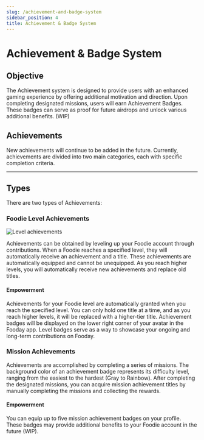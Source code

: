 ```yaml
---
slug: /achievement-and-badge-system
sidebar_position: 4
title: Achievement & Badge System
---
```


# Achievement & Badge System

## Objective

The Achievement system is designed to provide users with an enhanced gaming experience by offering additional motivation and direction. Upon completing designated missions, users will earn Achievement Badges. These badges can serve as proof for future airdrops and unlock various additional benefits. (WIP)

## Achievements

New achievements will continue to be added in the future. Currently, achievements are divided into two main categories, each with specific completion criteria.

------

## Types

There are two types of Achievements:

### Foodie Level Achievements

![Level achievements](level-badge.jpg)

Achievements can be obtained by leveling up your Foodie account through contributions. When a Foodie reaches a specified level, they will automatically receive an achievement and a title. These achievements are automatically equipped and cannot be unequipped. As you reach higher levels, you will automatically receive new achievements and replace old titles.

#### Empowerment

Achievements for your Foodie level are automatically granted when you reach the specified level. You can only hold one title at a time, and as you reach higher levels, it will be replaced with a higher-tier title.
Achievement badges will be displayed on the lower right corner of your avatar in the Fooday app. Level badges serve as a way to showcase your ongoing and long-term contributions on Fooday.

### Mission Achievements

Achievements are accomplished by completing a series of missions. The background color of an achievement badge represents its difficulty level, ranging from the easiest to the hardest (Gray to Rainbow).
After completing the designated missions, you can acquire mission achievement titles by manually completing the missions and collecting the rewards.

#### Empowerment

You can equip up to five mission achievement badges on your profile. These badges may provide additional benefits to your Foodie account in the future (WIP).